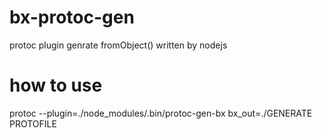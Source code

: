 # bx-protoc-gen
protoc plugin genrate fromObject()
written by nodejs

# how to use
  protoc --plugin=./node_modules/.bin/protoc-gen-bx bx_out=./GENERATE PROTOFILE
